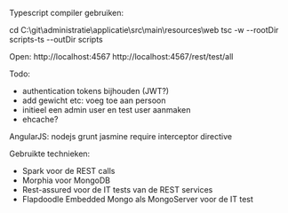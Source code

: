 Typescript compiler gebruiken:

cd C:\git\administratie\applicatie\src\main\resources\web
tsc -w --rootDir scripts-ts --outDir scripts


Open:
http://localhost:4567
http://localhost:4567/rest/test/all


Todo:
- authentication tokens bijhouden (JWT?)
- add gewicht etc: voeg toe aan persoon
- initieel een admin user en test user aanmaken
- ehcache?


AngularJS:
nodejs
grunt
jasmine
require
interceptor
directive


Gebruikte technieken:
- Spark voor de REST calls
- Morphia voor MongoDB
- Rest-assured voor de IT tests van de REST services
- Flapdoodle Embedded Mongo als MongoServer voor de IT test